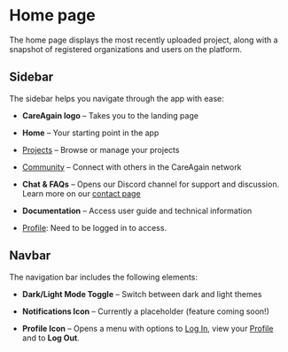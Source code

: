# Home page

The home page displays the most recently uploaded project, along with a snapshot of registered organizations and users on the platform.

## Sidebar

The sidebar helps you navigate through the app with ease:

- **CareAgain logo** – Takes you to the landing page

- **Home** – Your starting point in the app

- [Projects](projects) – Browse or manage your projects

- [Community](community) – Connect with others in the CareAgain network

- **Chat & FAQs** – Opens our Discord channel for support and discussion. Learn more on our [contact page](contact)

- **Documentation** – Access user guide and technical information

- [Profile](profile): Need to be logged in to access.

## Navbar

The navigation bar includes the following elements:

- **Dark/Light Mode Toggle** – Switch between dark and light themes

- **Notifications Icon** – Currently a placeholder (feature coming soon!)

- **Profile Icon** – Opens a menu with options to [Log In](getting_started/#log-in), view your [Profile](profile) and to **Log Out**.

